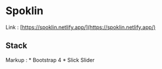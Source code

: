 # Spoklin

Link : [https://spoklin.netlify.app/](https://spoklin.netlify.app/)

## Stack
Markup : * Bootstrap 4
         * Slick Slider
